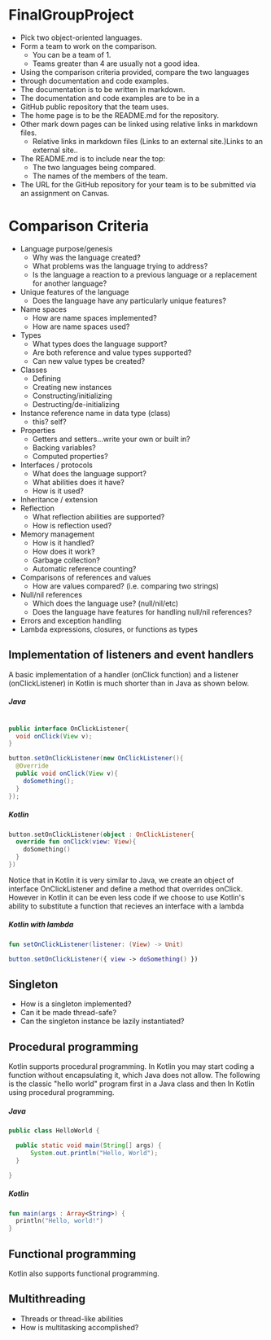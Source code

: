# FinalGroupProject
* Pick two object-oriented languages.
* Form a team to work on the comparison.
  * You can be a team of 1.
  * Teams greater than 4 are usually not a good idea.
* Using the comparison criteria provided, compare the two languages
* through documentation and code examples.
* The documentation is to be written in markdown.
* The documentation and code examples are to be in a
* GitHub public repository that the team uses.
* The home page is to be the README.md for the repository.
* Other mark down pages can be linked using relative links in markdown files.
  * Relative links in markdown files (Links to an external site.)Links to an external site..
* The README.md is to include near the top:
  * The two languages being compared.
  * The names of the members of the team.
* The URL for the GitHub repository for your team is to be submitted via an assignment on Canvas.
# Comparison Criteria
* Language purpose/genesis
  * Why was the language created?
  * What problems was the language trying to address?
  * Is the language a reaction to a previous language or a replacement for another language?
* Unique features of the language
  * Does the language have any particularly unique features?
* Name spaces
  * How are name spaces implemented?
  * How are name spaces used?
* Types
  * What types does the language support?
  * Are both reference and value types supported?
  * Can new value types be created?
* Classes
  * Defining
  * Creating new instances
  * Constructing/initializing
  * Destructing/de-initializing
* Instance reference name in data type (class)
  * this? self?
* Properties
  * Getters and setters…write your own or built in?
  * Backing variables?
  * Computed properties?
* Interfaces / protocols
  * What does the language support?
  * What abilities does it have?
  * How is it used?
* Inheritance / extension
* Reflection
  * What reflection abilities are supported?
  * How is reflection used?
* Memory management
  * How is it handled?
  * How does it work?
  * Garbage collection?
  * Automatic reference counting?
* Comparisons of references and values
  * How are values compared? (i.e. comparing two strings)
* Null/nil references
  * Which does the language use? (null/nil/etc)
  * Does the language have features for handling null/nil references?
* Errors and exception handling
* Lambda expressions, closures, or functions as types

[comment]: # (Jordan)

## Implementation of listeners and event handlers
A basic implementation of a handler (onClick function) and a listener (onClickListener) in Kotlin is much shorter than in Java as shown below.

##### Java
```java

public interface OnClickListener{
  void onClick(View v);
}

button.setOnClickListener(new OnClickListener(){
  @Override
  public void onClick(View v){
    doSomething();
  }
});
```
##### Kotlin
```kotlin
button.setOnClickListener(object : OnClickListener{
  override fun onClick(view: View){
    doSomething()
  }
})
```
Notice that in Kotlin it is very similar to Java, we create an object of interface OnClickListener and define a method that overrides onClick. However in Kotlin it can be even less code if we choose to use Kotlin's ability to substitute a function that recieves an interface with a lambda
##### Kotlin with lambda

```kotlin
fun setOnClickListener(listener: (View) -> Unit)

button.setOnClickListener({ view -> doSomething() })
```
[Reference]: # (https://medium.com/@dbottillo/kotlin-by-examples-methods-and-lambdas-25aef7544365)

## Singleton
  * How is a singleton implemented?
  * Can it be made thread-safe?
  * Can the singleton instance be lazily instantiated?
## Procedural programming
  Kotlin supports procedural programming. In Kotlin you may start coding a function without encapsulating it, which Java does not allow. The following is the classic "hello world" program first in a Java class and then In Kotlin using procedural programming.
  ##### Java

  ```java
  public class HelloWorld {

    public static void main(String[] args) {
        System.out.println("Hello, World");
    }

}
```
  
##### Kotlin

  ```kotlin
  fun main(args : Array<String>) {
    println("Hello, world!")
}
```
  
## Functional programming
Kotlin also supports functional programming.
## Multithreading
  * Threads or thread-like abilities
  * How is multitasking accomplished?
